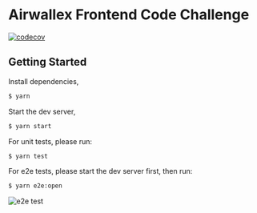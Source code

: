 # Airwallex Frontend Code Challenge

[![codecov](https://codecov.io/gh/jamesxwang/airwallex-frontend-code-challenge/branch/master/graph/badge.svg?token=0FP7PA7GYX)](https://codecov.io/gh/jamesxwang/airwallex-frontend-code-challenge)

## Getting Started

Install dependencies,

```bash
$ yarn
```

Start the dev server,

```bash
$ yarn start
```

For unit tests, please run:

```bash
$ yarn test
```

For e2e tests, please start the dev server first, then run:

```bash
$ yarn e2e:open
```

![e2e test](./public/e2e.gif)
